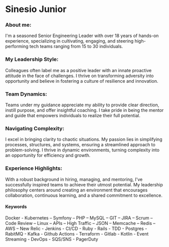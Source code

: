 # Sinesio Junior

### About me:
I'm a seasoned Senior Engineering Leader with over 18 years of hands-on experience, specializing in cultivating, engaging, and steering high-performing tech teams ranging from 15 to 30 individuals.

### My Leadership Style:
Colleagues often label me as a positive leader with an innate proactive attitude in the face of challenges. I thrive on transforming adversity into opportunity and believe in fostering a culture of resilience and innovation.

### Team Dynamics:
Teams under my guidance appreciate my ability to provide clear direction, instill purpose, and offer insightful coaching. I take pride in being the mentor and guide that empowers individuals to realize their full potential.

### Navigating Complexity:
I excel in bringing clarity to chaotic situations. My passion lies in simplifying processes, structures, and systems, ensuring a streamlined approach to problem-solving. I thrive in dynamic environments, turning complexity into an opportunity for efficiency and growth.

### Experience Highlights:
With a robust background in hiring, managing, and mentoring, I've successfully inspired teams to achieve their utmost potential. My leadership philosophy centers around creating an environment that encourages collaboration, continuous learning, and a shared commitment to excellence.

#### Keywords
Docker - Kubernetes – Symfony – PHP – MySQL – GIT – JIRA – Scrum – Code Review – Linux – APIs – High Traffic – JSON – Memcache – Redis – AWS – New Relic - Jenkins - CI/CD - Ruby - Rails - TDD  - Postgres - RabitMQ - Kafka - Github Actions - Terraform - Gitlab - Kotlin - Event Streaming - DevOps - SQS/SNS - PagerDuty
